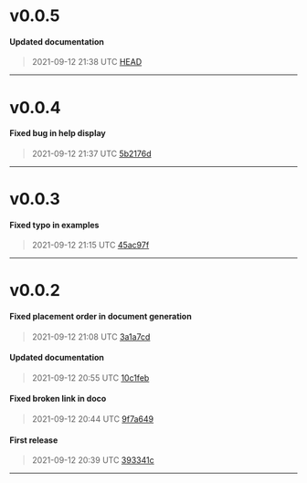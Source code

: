 # v0.0.5
#### Updated documentation
> 2021-09-12 21:38 UTC [HEAD](https://github.com/shollingsworth/ps1/commit/HEAD)

---
# v0.0.4
#### Fixed bug in help display
> 2021-09-12 21:37 UTC [5b2176d](https://github.com/shollingsworth/ps1/commit/5b2176d1b1f5518a178a9bbfd876afe1fa35a01e)

---
# v0.0.3
#### Fixed typo in examples
> 2021-09-12 21:15 UTC [45ac97f](https://github.com/shollingsworth/ps1/commit/45ac97f54a191f987842bb8af7bd6ae2c8a7ba36)

---
# v0.0.2
#### Fixed placement order in document generation
> 2021-09-12 21:08 UTC [3a1a7cd](https://github.com/shollingsworth/ps1/commit/3a1a7cd040d75ebeef97ba4baf5dce1a24462810)

#### Updated documentation
> 2021-09-12 20:55 UTC [10c1feb](https://github.com/shollingsworth/ps1/commit/10c1febe003bc0bf44989aa7c867e645da556f0b)

#### Fixed broken link in doco
> 2021-09-12 20:44 UTC [9f7a649](https://github.com/shollingsworth/ps1/commit/9f7a649b8a7c29e5958886bed804b57414217446)

#### First release
> 2021-09-12 20:39 UTC [393341c](https://github.com/shollingsworth/ps1/commit/393341c8d93b4ec523e5b4f77e921b29142e206d)

---